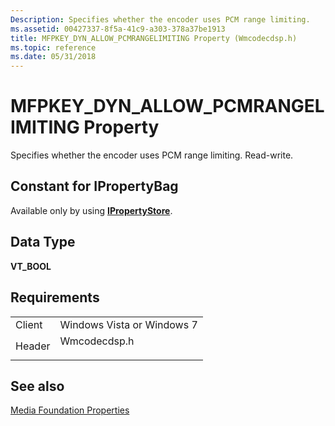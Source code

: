 ```yaml
---
Description: Specifies whether the encoder uses PCM range limiting.
ms.assetid: 00427337-8f5a-41c9-a303-378a37be1913
title: MFPKEY_DYN_ALLOW_PCMRANGELIMITING Property (Wmcodecdsp.h)
ms.topic: reference
ms.date: 05/31/2018
---
```


# MFPKEY\_DYN\_ALLOW\_PCMRANGELIMITING Property

Specifies whether the encoder uses PCM range limiting. Read-write.

## Constant for IPropertyBag

Available only by using [**IPropertyStore**](https://msdn.microsoft.com/library/Bb761474(v=VS.85).aspx).

## Data Type

**VT\_BOOL**

## Requirements



|                   |                                                                                         |
|-------------------|-----------------------------------------------------------------------------------------|
| Client<br/> | Windows Vista or Windows 7<br/>                                                   |
| Header<br/> | <dl> <dt>Wmcodecdsp.h</dt> </dl> |



## See also

<dl> <dt>

[Media Foundation Properties](media-foundation-properties.md)
</dt> </dl>

 

 




